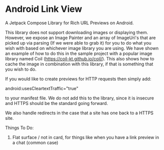 # Android Link View
A Jetpack Compose Library for Rich URL Previews on Android.

This library does not support downloading images or displaying them. However, we expose 
an Image Painter and an array of ImageUri's that are picked up via parsing (If we were able to grab it) for you to do what you wish with
based on whichever image library you are using. We have shown an example of how to do this
in the sample project with a popular image library named Coil (https://coil-kt.github.io/coil/).
This also shows how to cache the image in combination with this library, if that is something that you wish to do.

If you would like to create previews for HTTP requests then simply add:

android:usesCleartextTraffic="true"

to your manifest file. We do not add this to the library, since it is insecure and HTTPS should be the standard going forward.

We also handle redirects in the case that a site has one back to a HTTPS site.


Things To Do:

1. Flat surface / not in card, for things like when you have a link preview in a chat (common case)